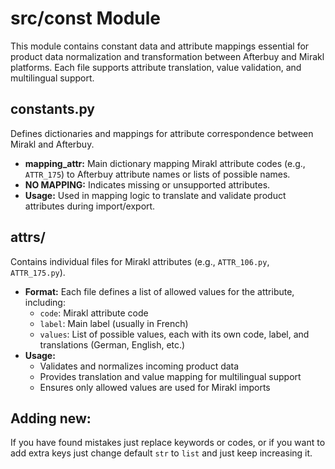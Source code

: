 # src/const Module

This module contains constant data and attribute mappings essential for product data normalization and transformation between Afterbuy and Mirakl platforms. Each file supports attribute translation, value validation, and multilingual support.

## constants.py
Defines dictionaries and mappings for attribute correspondence between Mirakl and Afterbuy.
- **mapping_attr:** Main dictionary mapping Mirakl attribute codes (e.g., `ATTR_175`) to Afterbuy attribute names or lists of possible names.
- **NO MAPPING:** Indicates missing or unsupported attributes.
- **Usage:** Used in mapping logic to translate and validate product attributes during import/export.

## attrs/
Contains individual files for Mirakl attributes (e.g., `ATTR_106.py`, `ATTR_175.py`).
- **Format:** Each file defines a list of allowed values for the attribute, including:
  - `code`: Mirakl attribute code
  - `label`: Main label (usually in French)
  - `values`: List of possible values, each with its own code, label, and translations (German, English, etc.)
- **Usage:**
  - Validates and normalizes incoming product data
  - Provides translation and value mapping for multilingual support
  - Ensures only allowed values are used for Mirakl imports

## Adding new:
If you have found mistakes just replace keywords or codes, or if you want to add extra keys just change default `str` to `list` and just keep increasing it.
